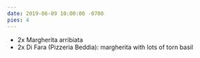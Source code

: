 ```yaml
---
date: 2019-06-09 10:00:00 -0700
pies: 4
---
```

- 2x Margherita arribiata
- 2x Di Fara (Pizzeria Beddia): margherita with lots of torn basil